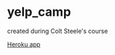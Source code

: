 # yelp_camp
created during Colt Steele's course

[Heroku app](https://floating-bastion-36161.herokuapp.com) 
